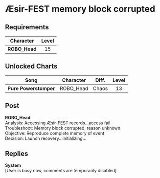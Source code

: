 # Æsir\-FEST memory block corrupted 
## Requirements
|  Character  |Level|
|-------------|:---:|
|**ROBO_Head**| 15  |

## Unlocked Charts
|        Song         |Character|Diff.|Level|
|---------------------|:-------:|:---:|:---:|
|**Pure Powerstomper**|ROBO_Head|Chaos| 13  |

## Post
**ROBO_Head**<br>
Analysis: Accessing Æsir\-FEST records...access fail<br>
Troubleshoot: Memory block corrupted, reason unknown<br>
Objective: Reproduce complete memory of event<br>
Decision: Launch recovery...initializing...
## Replies
**System**<br>
[User is busy now, comments are temporarily disabled]

